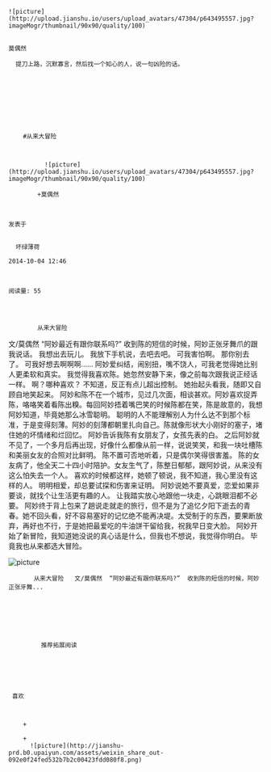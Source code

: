 
    
  
    ![picture](http://upload.jianshu.io/users/upload_avatars/47304/p643495557.jpg?imageMogr/thumbnail/90x90/quality/100)
    

    莫偶然
  
      提刀上路，沉默寡言，然后找一个知心的人，说一句凶险的话。

  
  
    
  


    
      
        #从来大冒险
        
          
            
              ![picture](http://upload.jianshu.io/users/upload_avatars/47304/p643495557.jpg?imageMogr/thumbnail/90x90/quality/100)
            
            +莫偶然
        
        
    
    发表于 

    
      坏绿薄荷

    2014-10-04 12:46

    

    阅读量: 55
  


        
            从来大冒险

  文/莫偶然
  “阿妙最近有跟你联系吗?”
  收到陈的短信的时候，阿妙正张牙舞爪的跟我说话。
  我想出去玩儿。
  我放下手机说，去吧去吧。
  可我害怕啊。
  那你别去了。
  可我好想去啊啊啊……
  阿妙爱纠结，闹别扭，嘴不饶人，可我老觉得她比别人更柔软和真实。
  我觉得我喜欢陈。她忽然安静下来，像之前每次跟我说正经话一样。
  啊？哪种喜欢？
  不知道，反正有点儿超出控制。
  她抬起头看我，随即又自顾自地笑起来。
  阿妙和陈不在一个城市，见过几次面，相谈甚欢。阿妙喜欢捉弄陈，咯咯笑着看陈出糗。每回阿妙捂着嘴巴笑的时候陈都在笑，陈是故意的，我想阿妙知道，毕竟她那么冰雪聪明。
  聪明的人不能理解别人为什么达不到那个标准，于是变得刻薄。阿妙的刻薄都朝里扎向自己。陈就像形状大小刚好的塞子，堵住她的坏情绪和烂回忆。
  阿妙告诉我陈有女朋友了，女孩先表的白。
  之后阿妙就不见了，一个多月后再出现，好像什么都像从前一样，说说笑笑，和我一块吐槽陈和美丽女友的合照对比鲜明。
  陈不置可否地听着，只是偶尔笑得很害羞。
  陈的女友病了，他全天二十四小时陪护。女友生气了，陈整日郁郁，跟阿妙说，从来没有这么怕失去一个人。
  喜欢的时候都这样，她顿了顿说，我不知道，我心里没有这样的人。
  明明相爱，却总要试探和伤害来证明。
  阿妙说她不要真爱，恋爱如果非要谈，就找个让生活更有趣的人。
  让我踏实放心地跟他一块走，心跳眼泪都不必要。
  阿妙终于背上包来了趟说走就走的旅行，但不是为了追忆夕阳下逝去的青春。她不回头看，好不容易塞好的记忆绝不能再决堤。太受制于的东西，要果断放弃，再好也不行，于是她把最爱吃的牛油饼干留给我，祝我早日变大脸。
  阿妙开始了新冒险，我知道她没说的真心话是什么，但我也不想说，我觉得你明白。
  毕竟我也从来都选大冒险。

![picture](http://upload-images.jianshu.io/upload_images/47304-ecbf52c46447ab24.jpg?imageView2/2/w/1240/q/100)


        
           从来大冒险   文/莫偶然  “阿妙最近有跟你联系吗?”  收到陈的短信的时候，阿妙正张牙舞...
      
    
    
      
      
      
          
             推荐拓展阅读
        
      
    
    
      
          
     喜欢

      
      
        +
                  
        +
          ![picture](http://jianshu-prd.b0.upaiyun.com/assets/weixin_share_out-092e0f24fed532b7b2c00423fdd080f8.png)
        
      
    
  


